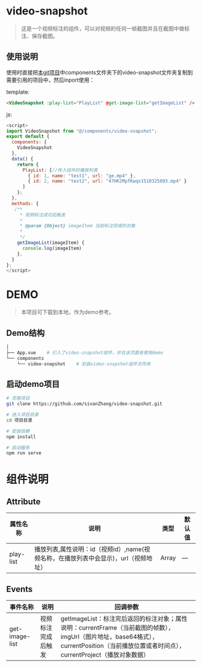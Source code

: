 # video-snapshot

> 这是一个视频标注的组件，可以对视频的任何一帧截图并且在截图中做标注、保存截图。



## 使用说明
   使用时直接把[本git项目](https://github.com/sivanZhang/video-snapshot)中components文件夹下的video-snapshot文件夹复制到需要引用的项目中，然后inport使用：


template:
```html
<VideoSnapshot :play-list="PlayList" @get-image-list="getImageList" />
```
js:
```js
<script>
import VideoSnapshot from "@/components/video-snapshot";
export default {
  components: {
    VideoSnapshot
  },
  data() {
    return {
      PlayList: [//传入组件的播放列表
        { id: 1, name: "test1", url: "ge.mp4" },
        { id: 2, name: "test2", url: "47HK2MpfKwqx1510325093.mp4" }
      ]
    };
  },
  methods: {
   /**
     * 视频标注成功后触发
     *
     * @param {Object} imageItem 当前标注完成的对象
     *
     */
    getImageList(imageItem) {
      console.log(imageItem)
    },
  }
};
</script>
```
# DEMO
> 本项目可下载到本地，作为demo参考。
## Demo结构

``` bash
│ 
├── App.vue    # 引入了video-snapshot组件，并在该页面有使用demo
└── components
    └── video-snapshot    # 封装video-snapshot组件文件夹
```
## 启动demo项目

```bash
# 克隆项目
git clone https://github.com/sivanZhang/video-snapshot.git

# 进入项目目录
cd 项目目录

# 安装依赖
npm install

# 启动服务
npm run serve
```


# 组件说明

##  Attribute


| 属性名称 | 说明 | 类型 | 默认值 |
| --------- | --------- | --------- | --------- |
| play-list| 播放列表,属性说明：id（视频id）,name(视频名称，在播放列表中会显示)，url（视频地址）| Array| — |



##  Events


| 事件名称 | 说明 | 回调参数 |
| --------- | --------- | --------- | 
| get-image-list| 视频标注完成后触发| getImageList：标注完后返回的标注对象；属性说明：currentFrame（当前截图的帧数），imgUrl（图片地址，base64格式），currentPosition（当前播放位置或者时间点），currentProject（播放对象数据）|
